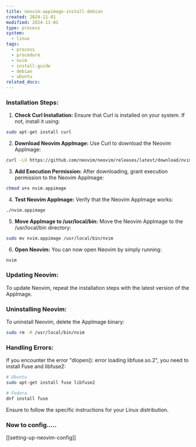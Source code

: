 ```yaml
---
title: neovim-appimage-install-debian
created: 2024-11-01
modified: 2024-11-01
type: process
system:
  - linux
tags:
  - process
  - procedure
  - nvim
  - install-guide
  - debian
  - ubuntu
related_docs:
---
```



### Installation Steps:

1. **Check Curl Installation:**
   Ensure that Curl is installed on your system. If not, install it using:
```bash
sudo apt-get install curl
```
   
2. **Download Neovim AppImage:**
   Use Curl to download the Neovim AppImage:
```bash
curl -LO https://github.com/neovim/neovim/releases/latest/download/nvim.appimage
```

3. **Add Execution Permission:**
   After downloading, grant execution permission to the Neovim AppImage:
```bash
chmod u+x nvim.appimage
```

4. **Test Neovim AppImage:**
   Verify that the Neovim AppImage works:
```bash
./nvim.appimage
```

5. **Move AppImage to /usr/local/bin:**
   Move the Neovim AppImage to the /usr/local/bin directory:
```bash
sudo mv nvim.appimage /usr/local/bin/nvim
```

6. **Open Neovim:**
   You can now open Neovim by simply running:
```bash
nvim
```

### Updating Neovim:

To update Neovim, repeat the installation steps with the latest version of the AppImage.

### Uninstalling Neovim:

To uninstall Neovim, delete the AppImage binary:
```bash
sudo rm -R /usr/local/bin/nvim
```

### Handling Errors:

If you encounter the error "dlopen(): error loading libfuse.so.2", you need to install Fuse and libfuse2:
```bash
# Ubuntu
sudo apt-get install fuse libfuse2

# Fedora
dnf install fuse
```

Ensure to follow the specific instructions for your Linux distribution.


### Now to config.....

[[setting-up-neovim-config]]


